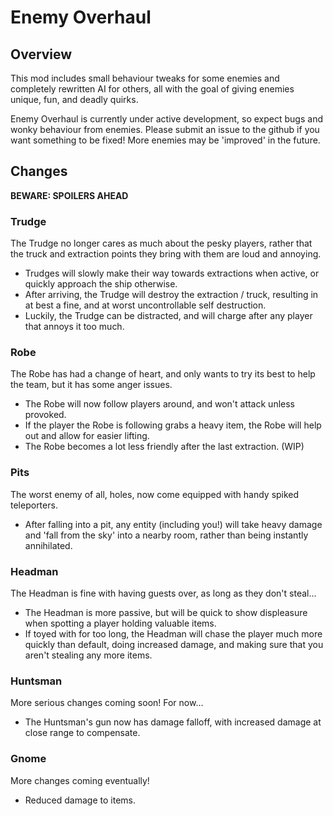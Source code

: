 # Enemy Overhaul

## Overview

This mod includes small behaviour tweaks for some enemies and completely rewritten AI for others, all with the goal of giving enemies unique, fun, and deadly quirks.

Enemy Overhaul is currently under active development, so expect bugs and wonky behaviour from enemies. Please submit an issue to the github if you want something to be fixed! More enemies may be 'improved' in the future.

## Changes

**BEWARE: SPOILERS AHEAD**

### Trudge

The Trudge no longer cares as much about the pesky players, rather that the truck and extraction points they bring with them are loud and annoying. 
- Trudges will slowly make their way towards extractions when active, or quickly approach the ship otherwise.
- After arriving, the Trudge will destroy the extraction / truck, resulting in at best a fine, and at worst uncontrollable self destruction.
- Luckily, the Trudge can be distracted, and will charge after any player that annoys it too much.

### Robe

The Robe has had a change of heart, and only wants to try its best to help the team, but it has some anger issues.
- The Robe will now follow players around, and won't attack unless provoked.
- If the player the Robe is following grabs a heavy item, the Robe will help out and allow for easier lifting.
- The Robe becomes a lot less friendly after the last extraction. (WIP)

### Pits

The worst enemy of all, holes, now come equipped with handy spiked teleporters.
- After falling into a pit, any entity (including you!) will take heavy damage and 'fall from the sky' into a nearby room, rather than being instantly annihilated.

### Headman

The Headman is fine with having guests over, as long as they don't steal...
- The Headman is more passive, but will be quick to show displeasure when spotting a player holding valuable items.
- If toyed with for too long, the Headman will chase the player much more quickly than default, doing increased damage, and making sure that you aren't stealing any more items.
  
### Huntsman

More serious changes coming soon! For now...
- The Huntsman's gun now has damage falloff, with increased damage at close range to compensate.

### Gnome

More changes coming eventually!
- Reduced damage to items.

